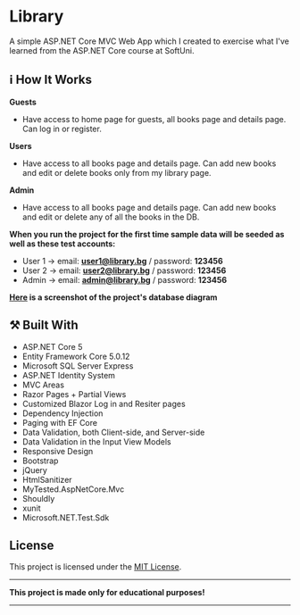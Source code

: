# Library
A simple ASP.NET Core MVC Web App which I created to exercise what I've learned from the ASP.NET Core course at SoftUni.

## :information_source: How It Works

**Guests**
- Have access to home page for guests, all books page and details page. Can log in or register.

**Users**
- Have access to all books page and details page. Can add new books and edit or delete books only from my library page.

**Admin**
- Have access to all books page and details page. Can add new books and edit or delete any of all the books in the DB.

**When you run the project for the first time sample data will be seeded as well as these test accounts:**

- User 1 -> email: **user1@library.bg** / password: **123456**
- User 2 -> email: **user2@library.bg** / password: **123456**
- Admin -> email: **admin@library.bg** / password: **123456**

**[Here](https://imgur.com/a/UuU2rGy) is a screenshot of the project's database diagram**

## :hammer_and_pick: Built With
- ASP.NET Core 5
- Entity Framework Core 5.0.12
- Microsoft SQL Server Express
- ASP.NET Identity System
- MVC Areas
- Razor Pages + Partial Views
- Customized Blazor Log in and Resiter pages
- Dependency Injection
- Paging with EF Core
- Data Validation, both Client-side, and Server-side
- Data Validation in the Input View Models
- Responsive Design
- Bootstrap
- jQuery
- HtmlSanitizer 
- MyTested.AspNetCore.Mvc 
- Shouldly 
- xunit
- Microsoft.NET.Test.Sdk
 
 ## License

This project is licensed under the [MIT License](LICENSE).

___
**This project is made only for educational purposes!**
___
